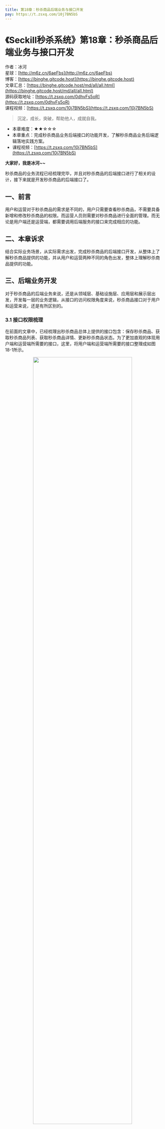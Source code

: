 ```yaml
---
title: 第18章：秒杀商品后端业务与接口开发
pay: https://t.zsxq.com/10j7BN5bS
---
```


# 《Seckill秒杀系统》第18章：秒杀商品后端业务与接口开发

作者：冰河
<br/>星球：[http://m6z.cn/6aeFbs](http://m6z.cn/6aeFbs)
<br/>博客：[https://binghe.gitcode.host](https://binghe.gitcode.host)
<br/>文章汇总：[https://binghe.gitcode.host/md/all/all.html](https://binghe.gitcode.host/md/all/all.html)
<br/>源码获取地址：[https://t.zsxq.com/0dhvFs5oR](https://t.zsxq.com/0dhvFs5oR)
<br/>课程视频：[https://t.zsxq.com/10j7BN5bS](https://t.zsxq.com/10j7BN5bS)

> 沉淀，成长，突破，帮助他人，成就自我。

* 本章难度：★★☆☆☆
* 本章重点：完成秒杀商品业务后端接口的功能开发，了解秒杀商品业务后端逻辑落地实践方案。
* 课程视频：[https://t.zsxq.com/10j7BN5bS](https://t.zsxq.com/10j7BN5bS)

**大家好，我是冰河~~**

秒杀商品的业务流程已经梳理完毕，并且对秒杀商品的后端接口进行了相关的设计，接下来就是开发秒杀商品的后端接口了。

## 一、前言

用户和运营对于秒杀商品的需求是不同的，用户只需要查看秒杀商品，不需要具备新增和修改秒杀商品的权限。而运营人员则需要对秒杀商品进行全面的管理。而无论是用户端还是运营端，都需要调用后端服务的接口来完成相应的功能。

## 二、本章诉求

结合实际业务场景，从实际需求出发，完成秒杀商品的后端接口开发，从整体上了解秒杀商品提供的功能，并从用户和运营两种不同的角色出发，整体上理解秒杀商品提供的功能。

## 三、后端业务开发

对于秒杀商品的后端业务来说，还是从领域层、基础设施层、应用层和展示层出发，开发每一层的业务逻辑，从接口的访问权限角度来说，秒杀商品接口对于用户和运营来说，还是有所区别的。

### 3.1 接口权限梳理

在前面的文章中，已经梳理出秒杀商品总体上提供的接口包含：保存秒杀商品、获取秒杀商品列表、获取秒杀商品详情、更新秒杀商品状态。为了更加直观的体现用户端和运营端所需要的接口，这里，将用户端和运营端所需要的接口整理成如图18-1所示。


<div align="center">
    <img src="https://binghe.gitcode.host/images/project/seckill/scekill-2023-05-22-001.png?raw=true" width="80%">
    <br/>
</div>

可以看到，对于用户端来说，主要提供查看秒杀商品信息的接口就足够了，主要包含：获取秒杀商品列表、获取秒杀商品详情的接口。对于运营端来说，需要全面管理秒杀商品的生命周期，总体上需要提供的接口包含：保存秒杀商品、获取秒杀商品列表、获取秒杀商品详情、更新秒杀商品状态。

### 3.2 领域层开发

领域层为秒杀商品提供领域驱动模型，具体的开发步骤如下所示。

## 查看完整文章

加入[冰河技术](http://m6z.cn/6aeFbs)知识星球，解锁完整技术文章与完整代码